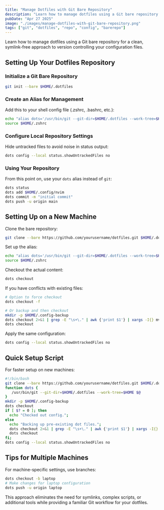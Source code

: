 ```yaml
---
title: "Manage Dotfiles with Git Bare Repository"
description: "Learn how to manage dotfiles using a Git bare repository for a clean, symlink-free approach to version controlling your configuration files."
pubDate: "Apr 27 2025"
image: "./images/manage-dotfiles-with-git-bare-repository.png"
tags: ["git", "dotfiles", "repo", "config", "barerepo"]
---
```


Learn how to manage dotfiles using a Git bare repository for a clean, symlink-free approach to version controlling your configuration files.

## Setting Up Your Dotfiles Repository

### Initialize a Git Bare Repository

```bash
git init --bare $HOME/.dotfiles
```

### Create an Alias for Management

Add this to your shell config file (.zshrc, .bashrc, etc.):

```bash
echo "alias dots='/usr/bin/git --git-dir=$HOME/.dotfiles --work-tree=$HOME'" >> $HOME/.zshrc
source $HOME/.zshrc
```

### Configure Local Repository Settings

Hide untracked files to avoid noise in status output:

```bash
dots config --local status.showUntrackedFiles no
```

### Using Your Repository

From this point on, use your `dots` alias instead of `git`:

```bash
dots status
dots add $HOME/.config/nvim
dots commit -m "initial commit"
dots push -u origin main
```

## Setting Up on a New Machine

Clone the bare repository:

```bash
git clone --bare https://github.com/yourusername/dotfiles.git $HOME/.dotfiles
```

Set up the alias:

```bash
echo "alias dots='/usr/bin/git --git-dir=$HOME/.dotfiles --work-tree=$HOME'" >> $HOME/.zshrc
source $HOME/.zshrc
```

Checkout the actual content:

```bash
dots checkout
```

If you have conflicts with existing files:

```bash
# Option to force checkout
dots checkout -f

# Or backup and then checkout
mkdir -p $HOME/.config-backup
dots checkout 2>&1 | grep -E "\s+\." | awk {'print $1'} | xargs -I{} mv {} $HOME/.config-backup/{}
dots checkout
```

Apply the same configuration:

```bash
dots config --local status.showUntrackedFiles no
```

## Quick Setup Script

For faster setup on new machines:

```bash
#!/bin/bash
git clone --bare https://github.com/yourusername/dotfiles.git $HOME/.dotfiles
function dots {
   /usr/bin/git --git-dir=$HOME/.dotfiles --work-tree=$HOME $@
}
mkdir -p $HOME/.config-backup
dots checkout
if [ $? = 0 ]; then
  echo "Checked out config.";
else
  echo "Backing up pre-existing dot files.";
  dots checkout 2>&1 | grep -E "\s+\." | awk {'print $1'} | xargs -I{} mv {} $HOME/.config-backup/{}
  dots checkout
fi;
dots config --local status.showUntrackedFiles no
```

## Tips for Multiple Machines

For machine-specific settings, use branches:

```bash
dots checkout -b laptop
# Make changes for laptop configuration
dots push -u origin laptop
```

This approach eliminates the need for symlinks, complex scripts, or additional tools while providing a familiar Git workflow for your dotfiles.
